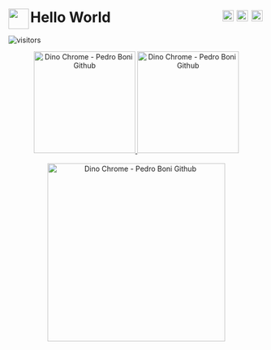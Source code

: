 <h1 align="left" style="border: none;">Hello World 
   <img align='left' src='https://github.com/raghavk16/raghavk16/blob/master/octo.gif' height='40'>
   <a href="https://twitter.com/pedrboni">
       <img align="right" style="margin:0.2rem" alt="Pedro Boni Twitter" width="22px" src="https://cdn.jsdelivr.net/npm/simple-icons@v3/icons/twitter.svg" />
    </a>
    <a href="https://linkedin.com/in/pedroboni">
      <img align="right" style="margin:0.2rem" alt="Pedro Boni Linkdein" width="22px" src="https://cdn.jsdelivr.net/npm/simple-icons@v3/icons/linkedin.svg" />
    </a>
    <a href="https://github.com/pedroboni">
      <img align="right" style="margin:0.2rem" alt="Pedro Boni Github" width="22px" src="https://cdn.jsdelivr.net/npm/simple-icons@v3/icons/github.svg" />
    </a>  
</h1>

![visitors](https://visitor-badge.laobi.icu/badge?page_id=pedroboni.pedroboni)

<div align="center">
   <a href="https://github.com/pedrononi">
      <img alt="Dino Chrome - Pedro Boni Github" height="200" src="https://github-readme-stats.vercel.app/api?username=pedroboni&theme=dark&show_icons=true" />
   </a>
    <a href="https://github.com/pedrononi">
      <img alt="Dino Chrome - Pedro Boni Github" height="200" src="https://github-readme-stats.vercel.app/api/top-langs/?username=pedroboni&layout=compact&theme=dark&show_icons=true" />
   </a>
   
<br>
<br>

   <img align="center" alt="Dino Chrome - Pedro Boni Github" width="350" src="https://raw.githubusercontent.com/saadeghi/saadeghi/master/dino.gif" />

</div>
